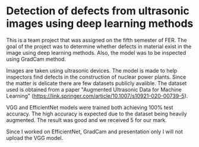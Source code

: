 # Detection of defects from ultrasonic images using deep learning methods

This is a team project that was assigned on the fifth semester of FER.
The goal of the project was to determine whether defects in material exist in the image using deep learning methods. Also, the model was to be inspected using GradCam method.

Images are taken using ultrasonic devices. The model is made to help inspectors find defects in the construction of nuclear power plants. Since the matter is delicate there are few datasets publicly avalible. The dataset used is obtained from a paper "Augmented Ultrasonic Data for Machine Learning" (https://link.springer.com/article/10.1007/s10921-020-00739-5).

VGG and EfficientNet models were trained both achieving 100% test accuracy. The high accuracy is expected due to the dataset being heavily augmented.
The result was good and we received 5 for our mark.

Since I worked on EfficientNet, GradCam and presentation only I will not upload the VGG model.
